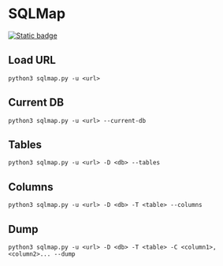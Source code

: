 # SQLMap 

[![Static badge](https://img.shields.io/badge/SQL-SQLMap-yellow)](https://github.com/sqlmapproject/sqlmap)

## Load URL
```
python3 sqlmap.py -u <url>
```
## Current DB
```
python3 sqlmap.py -u <url> --current-db
```
## Tables
```
python3 sqlmap.py -u <url> -D <db> --tables
```
## Columns
```
python3 sqlmap.py -u <url> -D <db> -T <table> --columns
```
## Dump
```
python3 sqlmap.py -u <url> -D <db> -T <table> -C <column1>,<column2>... --dump
```
